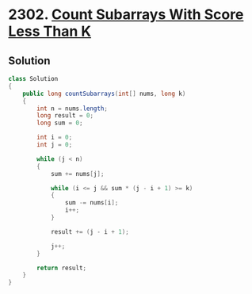 # 2302. [Count Subarrays With Score Less Than K](https://leetcode.com/problems/count-subarrays-with-score-less-than-k/description/?envType=daily-question&envId=2025-04-28)

## Solution

```java
class Solution 
{
    public long countSubarrays(int[] nums, long k) 
    {
        int n = nums.length;
        long result = 0; 
        long sum = 0;    

        int i = 0;
        int j = 0;

        while (j < n) 
        {
            sum += nums[j];

            while (i <= j && sum * (j - i + 1) >= k) 
            {
                sum -= nums[i];
                i++;  
            }

            result += (j - i + 1);

            j++;
        }

        return result;
    }
}
```
